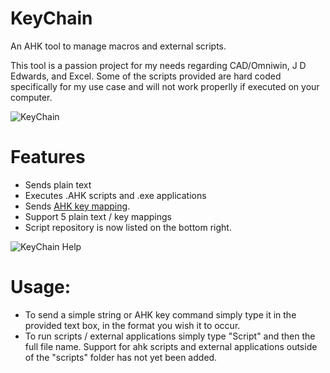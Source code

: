# KeyChain
An AHK tool to manage macros and external scripts.


This tool is a passion project for my needs regarding CAD/Omniwin, J D Edwards, and Excel. Some of the scripts provided are hard coded specifically for my use case and will not work properlly if executed on your computer.

![KeyChain](https://user-images.githubusercontent.com/32394719/178035093-235c7b7c-9987-4681-9fdb-ddf3327acd37.PNG)

# Features
- Sends plain text
- Executes .AHK scripts and .exe applications
- Sends [AHK key mapping](https://www.autohotkey.com/docs/commands/Send.htm).
- Support 5 plain text / key mappings
- Script repository is now listed on the bottom right.

![KeyChain Help](https://user-images.githubusercontent.com/32394719/178319097-d7a6e608-d705-40dc-8dbc-d3390553d859.png)

# Usage:
- To send a simple string or AHK key command simply type it in the provided text box, in the format you wish it to occur.
- To run scripts / external applications simply type "Script" and then the full file name.
  Support for ahk scripts and external applications outside of the "scripts" folder has not yet been added.


